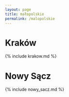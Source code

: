 ```yaml
---
layout: page
title: małopolskie
permalink: /malopolskie
---
```


# Kraków

{% include krakow.md %}

# Nowy Sącz

{% include nowy_sacz.md %}
